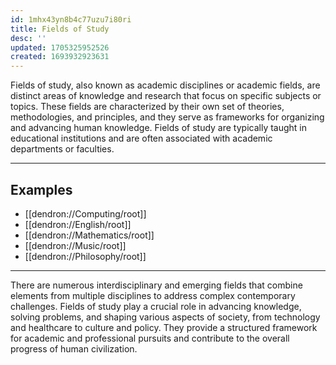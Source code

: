 ```yaml
---
id: 1mhx43yn8b4c77uzu7i80ri
title: Fields of Study
desc: ''
updated: 1705325952526
created: 1693932923631
---
```


Fields of study, also known as academic disciplines or academic fields, are distinct areas of knowledge and research that focus on specific subjects or topics. These fields are characterized by their own set of theories, methodologies, and principles, and they serve as frameworks for organizing and advancing human knowledge. Fields of study are typically taught in educational institutions and are often associated with academic departments or faculties.

---

## Examples

- [[dendron://Computing/root]]
- [[dendron://English/root]]
- [[dendron://Mathematics/root]]
- [[dendron://Music/root]]
- [[dendron://Philosophy/root]]

---

There are numerous interdisciplinary and emerging fields that combine elements from multiple disciplines to address complex contemporary challenges. Fields of study play a crucial role in advancing knowledge, solving problems, and shaping various aspects of society, from technology and healthcare to culture and policy. They provide a structured framework for academic and professional pursuits and contribute to the overall progress of human civilization.